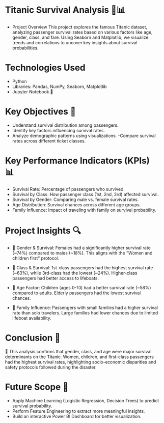 # Titanic Survival Analysis 🚢📊
- Project Overview
This project explores the famous Titanic dataset, analyzing passenger survival rates based on various factors like age, gender, class, and fare. Using Seaborn and Matplotlib, we visualize trends and correlations to uncover key insights about survival probabilities.
# Technologies Used
- Python 
- Libraries: Pandas, NumPy, Seaborn, Matplotlib
- Jupyter Notebook 📓
# Key Objectives 🎯
- Understand survival distribution among passengers.
- Identify key factors influencing survival rates.
- Analyze demographic patterns using visualizations.
-Compare survival rates across different ticket classes.

# Key Performance Indicators (KPIs) 📊
- Survival Rate: Percentage of passengers who survived.
- Survival by Class: How passenger class (1st, 2nd, 3rd) affected survival.
- Survival by Gender: Comparing male vs. female survival rates.
- Age Distribution: Survival chances across different age groups.
- Family Influence: Impact of traveling with family on survival probability.

# Project Insights 🔍
- 📌 Gender & Survival:
Females had a significantly higher survival rate (~74%) compared to males (~18%).
This aligns with the "Women and children first" protocol.

- 📌 Class & Survival:
1st-class passengers had the highest survival rate (~63%), while 3rd-class had the lowest (~24%).
Higher-class passengers had better access to lifeboats.

- 📌 Age Factor:
Children (ages 0-10) had a better survival rate (~58%) compared to adults.
Elderly passengers had the lowest survival chances.

- 📌 Family Influence:
Passengers with small families had a higher survival rate than solo travelers.
Large families had lower chances due to limited lifeboat availability.

# Conclusion 🏁
📢 This analysis confirms that gender, class, and age were major survival determinants on the Titanic. Women, children, and first-class passengers had the highest survival rates, highlighting socio-economic disparities and safety protocols followed during the disaster.

# Future Scope 🚀
- Apply Machine Learning (Logistic Regression, Decision Trees) to predict survival probability.
- Perform Feature Engineering to extract more meaningful insights.
- Build an interactive Power BI Dashboard for better visualization.


